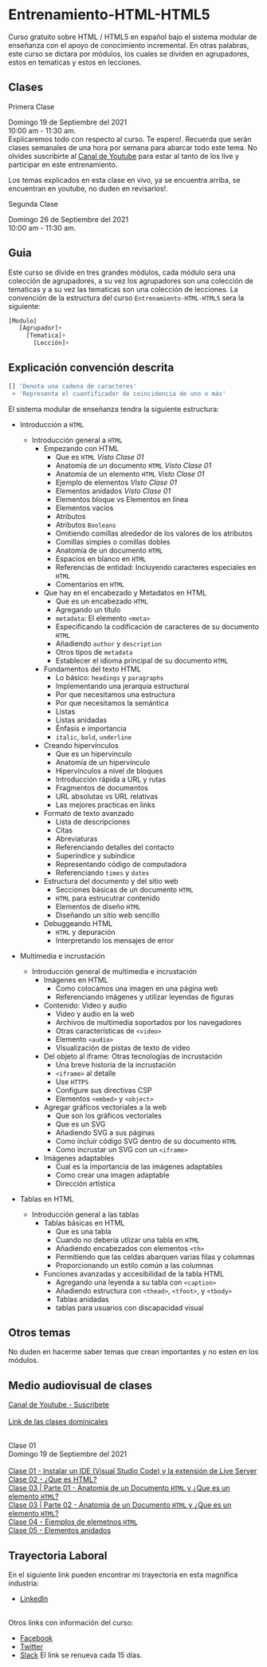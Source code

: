 # Entrenamiento-HTML-HTML5

Curso gratuito sobre HTML / HTML5 en español bajo el sistema modular de enseñanza con el apoyo de conocimiento incremental. En otras palabras, este curso se dictara por módulos, los cuales se dividen en agrupadores, estos en tematicas y estos en lecciones.

## Clases

Primera Clase

Domingo 19 de Septiembre del 2021<br>
10:00 am - 11:30 am.<br>
Explicaremos todo con respecto al curso. Te espero!. Recuerda que serán clases semanales de una hora por semana para abarcar todo este tema. No olvides suscribirte al [Canal de Youtube](https://www.youtube.com/channel/UCo3pPsOUlkO3r-kRJzei83g) para estar al tanto de los live y participar en este entrenamiento.

Los temas explicados en esta clase en vivo, ya se encuentra arriba, se encuentran en youtube, no duden en revisarlos!.

Segunda Clase

Domingo 26 de Septiembre del 2021<br>
10:00 am - 11:30 am.<br>

## Guia

Este curso se divide en tres grandes módulos, cada módulo sera una colección de agrupadores, a su vez los agrupadores son una colección de tematicas y a su vez las tematicas son una colección de lecciones. La convención de la estructura del curso `Entrenamiento-HTML-HTML5` sera la siguiente:

```Javascript
[Modulo]
   [Agrupador]+
     [Tematica]+
       [Lección]+
```

Explicación convención descrita
---
```Javascript
[] 'Denota una cadena de caracteres'
 + 'Representa el cuantificador de coincidencia de uno o más'
```

El sistema modular de enseñanza tendra la siguiente estructura:

- Introducción a `HTML`
  - Introducción general a `HTML`
    - Empezando con HTML
      - Que es `HTML` *Visto Clase 01*
      - Anatomía de un documento `HTML` *Visto Clase 01*
      - Anatomía de un elemento `HTML` *Visto Clase 01*
      - Ejemplo de elementos *Visto Clase 01*
      - Elementos anidados *Visto Clase 01*
      - Elementos bloque vs Elementos en línea
      - Elementos vacíos
      - Atributos
      - Atributos `Booleans`
      - Omitiendo comillas alrededor de los valores de los atributos
      - Comillas simples o comillas dobles
      - Anatomía de un documento `HTML`
      - Espacios en blanco en `HTML`
      - Referencias de entidad: Incluyendo caracteres especiales en `HTML`
      - Comentarios en `HTML`
    - Que hay en el encabezado y Metadatos en HTML
      - Que es un encabezado `HTML`
      - Agregando un título
      - `metadata`: El elemento `<meta>`
      - Especificando la codificación de caracteres de su documento `HTML`
      - Añadiendo `author` y `description`
      - Otros tipos de `metadata`
      - Establecer el idioma principal de su documento `HTML`
    - Fundamentos del texto HTML
      - Lo básico: `headings` y `paragraphs`
      - Implementando una jerarquía estructural
      - Por que necesitamos una estructura
      - Por que necesitamos la semántica
      - Listas
      - Listas anidadas
      - Énfasis e importancia
      - `italic`, `bold`, `underline`
    - Creando hipervínculos
      - Que es un hipervínculo
      - Anatomía de un hipervínculo
      - Hipervínculos a nivel de bloques
      - Introducción rápida a URL y rutas
      - Fragmentos de documentos
      - URL absolutas vs URL relativas
      - Las mejores practicas en links
    - Formato de texto avanzado
      - Lista de descripciones
      - Citas
      - Abreviaturas
      - Referenciando detalles del contacto
      - Superíndice y subíndice
      - Representando código de computadora
      - Referenciando `times` y `dates`
    - Estructura del documento y del sitio web
      - Secciones básicas de un documento `HTML`
      - `HTML` para estrucutrar contenido
      - Elementos de diseño `HTML`
      - Diseñando un sitio web sencillo
    - Debuggeando HTML
      - `HTML` y depuración
      - Interpretando los mensajes de error

- Multimedia e incrustación
  - Introducción general de multimedia e incrustación
    - Imágenes en HTML
      - Como colocamos una imagen en una página web
      - Referenciando imágenes y utilizar leyendas de figuras
    - Contenido: Video y audio
      - Video y audio en la web
      - Archivos de multimedia soportados por los navegadores
      - Otras características de `<video>`
      - Elemento `<audio>`
      - Visualización de pistas de texto de video
    - Del objeto al iframe: Otras tecnologías de incrustación
      - Una breve historia de la incrustación
      - `<iframe>` al detalle
      - Use `HTTPS`
      - Configure sus directivas CSP
      - Elementos `<embed>` y `<object>`
    - Agregar gráficos vectoriales a la web
      - Que son los gráficos vectoriales
      - Que es un SVG
      - Añadiendo SVG a sus páginas
      - Como incluir código SVG dentro de su documento `HTML`
      - Como incrustar un SVG con un `<iframe>`
    - Imágenes adaptables
      - Cual es la importancia de las imágenes adaptables
      - Como crear una imagen adaptable
      - Dirección artística
      
- Tablas en HTML
  - Introducción general a las tablas
    - Tablas básicas en HTML
      - Que es una tabla
      - Cuando no debería utlizar una tabla en `HTML`
      - Añadiendo encabezados con elementos `<th>`
      - Permitiendo que las celdas abarquen varias filas y columnas
      - Proporcionando un estilo común a las columnas
    - Funciones avanzadas y accesibilidad de la tabla HTML
      - Agregando una leyenda a su tabla con `<caption>`
      - Añadiendo estructura con `<thead>`, `<tfoot>`, y `<tbody>`
      - Tablas anidadas
      - tablas para usuarios con discapacidad visual
      
## Otros temas

No duden en hacerme saber temas que crean importantes y no esten en los módulos.

## Medio audiovisual de clases

[Canal de Youtube - Suscribete](https://www.youtube.com/channel/UCo3pPsOUlkO3r-kRJzei83g)<br><br>
[Link de las clases dominicales](https://meet.google.com/vbe-cuog-jjy)<br><br>

Clase 01<br>
Domingo 19 de Septiembre del 2021<br><br>
[Clase 01 - Instalar un IDE (Visual Studio Code) y la extensión de Live Server](https://youtu.be/CMK7GFovVrs)<br>
[Clase 02 - ¿Que es HTML?](https://youtu.be/9fPhfZVmtgg)<br>
[Clase 03 | Parte 01 - Anatomia de un Documento `HTML` y ¿Que es un elemento `HTML`?](https://youtu.be/Mrsl7hW-Zrc)<br>
[Clase 03 | Parte 02 - Anatomia de un Documento `HTML` y ¿Que es un elemento `HTML`?](https://youtu.be/_SvE4jLw9Gs)<br>
[Clase 04 - Ejemplos de elemetnos `HTML`](https://youtu.be/PAK_UHWgYV8)<br>
[Clase 05 - Elementos anidados](https://youtu.be/qTUP7Wz_Olk)<br>

## Trayectoria Laboral

En el siguiente link pueden encontrar mi trayectoria en esta magnifica industria:
- [LinkedIn](https://www.linkedin.com/in/gustavogblanco/)<br><br>

Otros links con información del curso:<br>
- [Facebook](https://www.facebook.com/GustavoGBlanco)<br>
- [Twitter](https://twitter.com/GustavoAGBlanco)<br>
- [Slack](https://join.slack.com/t/gustavogarciaespacio/shared_invite/zt-vtc79p28-p7_DvkLzPTLI2Sp9heZsQw) El link se renueva cada 15 días.


